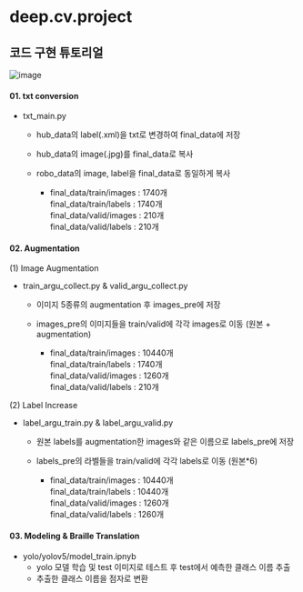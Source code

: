 # deep.cv.project


## 코드 구현 튜토리얼

![image](https://github.com/wwinin/deep.cv.project/assets/103291492/bdc39b03-15e1-4dec-9a52-1d181a9b9697)

#### 01. txt conversion
- txt_main.py
  - hub_data의 label(.xml)을 txt로 변경하여 final_data에 저장
  - hub_data의 image(.jpg)를 final_data로 복사
  - robo_data의 image, label을 final_data로 동일하게 복사
    
    - final_data/train/images : 1740개  
      final_data/train/labels : 1740개  
      final_data/valid/images : 210개  
      final_data/valid/labels : 210개  

#### 02. Augmentation
     
(1) Image Augmentation
- train_argu_collect.py & valid_argu_collect.py
  - 이미지 5종류의 augmentation 후 images_pre에 저장
  - images_pre의 이미지들을 train/valid에 각각 images로 이동 (원본 + augmentation)

    - final_data/train/images : 10440개  
      final_data/train/labels : 1740개  
      final_data/valid/images : 1260개  
      final_data/valid/labels : 210개

(2) Label Increase
- label_argu_train.py & label_argu_valid.py
  - 원본 labels를 augmentation한 images와 같은 이름으로 labels_pre에 저장
  - labels_pre의 라벨들을 train/valid에 각각 labels로 이동 (원본*6)

    - final_data/train/images : 10440개  
      final_data/train/labels : 10440개  
      final_data/valid/images : 1260개  
      final_data/valid/labels : 1260개

#### 03. Modeling & Braille Translation
- yolo/yolov5/model_train.ipnyb
  - yolo 모델 학습 및 test 이미지로 테스트 후 test에서 예측한 클래스 이름 추출
  - 추출한 클래스 이름을 점자로 변환
